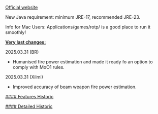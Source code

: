 [Official website](https://www.remnantsoftheprecursors.org) <br/>

New Java requirement: minimum JRE-17, recommended JRE-23.

Info for Mac Users: Applications/games/rotp/ is a good place to run it smoothly!


<b><ins>Very last changes:</ins></b>

2025.03.31 (BR)
- Humanised fire power estimation and made it ready fo an option to comply with MoO1 rules.

2025.03.31 (Xilmi)
- Improved accuracy of beam weapon fire power estimation.

[#### Features Historic](https://github.com/BrokenRegistry/Rotp-Fusion/blob/main/FeaturesChanges)

[#### Detailed Historic](https://github.com/BrokenRegistry/Rotp-Fusion/blob/main/DetailedChanges)
